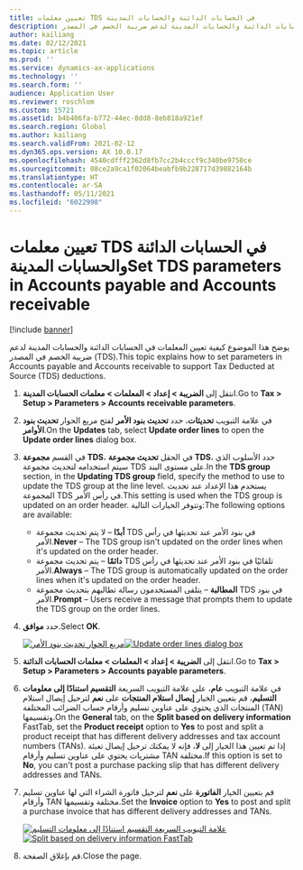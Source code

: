 ```yaml
---
title: تعيين معلمات TDS في الحسابات الدائنة والحسابات المدينة
description: يوضح هذا الموضوع كيفية تعيين المعلمات في الحسابات الدائنة والحسابات المدينة لدعم ضريبة الخصم في المصدر (TDS).
author: kailiang
ms.date: 02/12/2021
ms.topic: article
ms.prod: ''
ms.service: dynamics-ax-applications
ms.technology: ''
ms.search.form: ''
audience: Application User
ms.reviewer: roschlom
ms.custom: 15721
ms.assetid: b4b406fa-b772-44ec-8dd8-8eb818a921ef
ms.search.region: Global
ms.author: kailiang
ms.search.validFrom: 2021-02-12
ms.dyn365.ops.version: AX 10.0.17
ms.openlocfilehash: 4540cdfff2362d8fb7cc2b4cccf9c340be9750ce
ms.sourcegitcommit: 08ce2a9ca1f02064beabfb9b228717d39882164b
ms.translationtype: HT
ms.contentlocale: ar-SA
ms.lasthandoff: 05/11/2021
ms.locfileid: "6022998"
---
```

# <a name="set-tds-parameters-in-accounts-payable-and-accounts-receivable"></a><span data-ttu-id="885ed-103">تعيين معلمات TDS في الحسابات الدائنة والحسابات المدينة</span><span class="sxs-lookup"><span data-stu-id="885ed-103">Set TDS parameters in Accounts payable and Accounts receivable</span></span>

[!include [banner](../includes/banner.md)]

<span data-ttu-id="885ed-104">يوضح هذا الموضوع كيفية تعيين المعلمات في الحسابات الدائنة والحسابات المدينة لدعم ضريبة الخصم في المصدر (TDS).</span><span class="sxs-lookup"><span data-stu-id="885ed-104">This topic explains how to set parameters in Accounts payable and Accounts receivable to support Tax Deducted at Source (TDS) deductions.</span></span>

1. <span data-ttu-id="885ed-105">انتقل إلى **الضريبة \> إعداد \> المعلمات \> معلمات الحسابات المدينة**.</span><span class="sxs-lookup"><span data-stu-id="885ed-105">Go to **Tax \> Setup \> Parameters \> Accounts receivable parameters**.</span></span>
2. <span data-ttu-id="885ed-106">في علامة التبويب **تحديثات**، حدد **تحديث بنود الأمر** لفتح مربع الحوار **تحديث بنود الأوامر**.</span><span class="sxs-lookup"><span data-stu-id="885ed-106">On the **Updates** tab, select **Update order lines** to open the **Update order lines** dialog box.</span></span>
3. <span data-ttu-id="885ed-107">في القسم **مجموعة TDS**، في الحقل **تحديث مجموعة TDS**، حدد الأسلوب الذي سيتم استخدامه لتحديث مجموعة TDS على مستوى البند.</span><span class="sxs-lookup"><span data-stu-id="885ed-107">In the **TDS group** section, in the **Updating TDS group** field, specify the method to use to update the TDS group at the line level.</span></span> <span data-ttu-id="885ed-108">يستخدم هذا الإعداد عند تحديث المجموعة TDS في رأس الأمر.</span><span class="sxs-lookup"><span data-stu-id="885ed-108">This setting is used when the TDS group is updated on an order header.</span></span> <span data-ttu-id="885ed-109">وتتوفر الخيارات التالية:</span><span class="sxs-lookup"><span data-stu-id="885ed-109">The following options are available:</span></span>

    - <span data-ttu-id="885ed-110">**أبدًا** – لا يتم تحديث مجموعة TDS في بنود الأمر عند تحديثها في رأس الأمر.</span><span class="sxs-lookup"><span data-stu-id="885ed-110">**Never** – The TDS group isn't updated on the order lines when it's updated on the order header.</span></span>
    - <span data-ttu-id="885ed-111">**دائمًا** – يتم تحديث مجموعة TDS تلقائيًا في بنود الأمر عند تحديثها في رأس الأمر.</span><span class="sxs-lookup"><span data-stu-id="885ed-111">**Always** – The TDS group is automatically updated on the order lines when it's updated on the order header.</span></span>
    - <span data-ttu-id="885ed-112">**المطالبة** – يتلقى المستخدمون رسالة تطالبهم بتحديث مجموعة TDS في بنود الأمر.</span><span class="sxs-lookup"><span data-stu-id="885ed-112">**Prompt** – Users receive a message that prompts them to update the TDS group on the order lines.</span></span>
4. <span data-ttu-id="885ed-113">حدد **موافق**.</span><span class="sxs-lookup"><span data-stu-id="885ed-113">Select **OK**.</span></span>

    <span data-ttu-id="885ed-114">[![مربع الحوار تحديث بنود الأمر](./media/apac-ind-TDS-26.PNG)](./media/apac-ind-TDS-26.PNG)</span><span class="sxs-lookup"><span data-stu-id="885ed-114">[![Update order lines dialog box](./media/apac-ind-TDS-26.PNG)](./media/apac-ind-TDS-26.PNG)</span></span>

5. <span data-ttu-id="885ed-115">انتقل إلى **الضريبة \> إعداد \> المعلمات \> معلمات الحسابات الدائنة**.</span><span class="sxs-lookup"><span data-stu-id="885ed-115">Go to **Tax \> Setup \> Parameters \> Accounts payable parameters**.</span></span>
6. <span data-ttu-id="885ed-116">في علامة التبويب **عام**، على علامة التبويب السريعة  **التقسيم استنادًا إلى معلومات التسليم**، قم بتعيين الخيار **إيصال استلام المنتجات** على **نعم** لترحيل إيصال استلام المنتجات الذي يحتوي على عناوين تسليم وأرقام حساب الضرائب المختلفة (TAN) وتقسيمها.</span><span class="sxs-lookup"><span data-stu-id="885ed-116">On the **General** tab, on the **Split based on delivery information** FastTab, set the **Product receipt** option to **Yes** to post and split a product receipt that has different delivery addresses and tax account numbers (TANs).</span></span> <span data-ttu-id="885ed-117">إذا تم تعيين هذا الخيار إلى **لا**، فإنه لا يمكنك ترحيل إيصال تعبئة مشتريات يحتوي على عناوين تسليم وأرقام TAN مختلفة.</span><span class="sxs-lookup"><span data-stu-id="885ed-117">If this option is set to **No**, you can't post a purchase packing slip that has different delivery addresses and TANs.</span></span>
7. <span data-ttu-id="885ed-118">قم بتعيين الخيار **الفاتورة** على **نعم** لترحيل فاتورة الشراء التي لها عناوين تسليم وأرقام TAN مختلفة وتقسيمها.</span><span class="sxs-lookup"><span data-stu-id="885ed-118">Set the **Invoice** option to **Yes** to post and split a purchase invoice that has different delivery addresses and TANs.</span></span>

    <span data-ttu-id="885ed-119">[![علامة التبويب السريعة التقسيم استنادًا إلى معلومات التسليم](./media/apac-ind-TDS-25.png)](./media/apac-ind-TDS-25.png)</span><span class="sxs-lookup"><span data-stu-id="885ed-119">[![Split based on delivery information FastTab](./media/apac-ind-TDS-25.png)](./media/apac-ind-TDS-25.png)</span></span>

8. <span data-ttu-id="885ed-120">قم بإغلاق الصفحة.</span><span class="sxs-lookup"><span data-stu-id="885ed-120">Close the page.</span></span>
